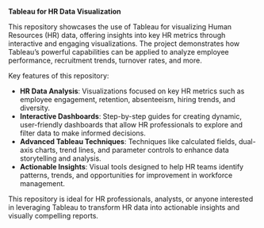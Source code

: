 
**Tableau for HR Data Visualization**

This repository showcases the use of Tableau for visualizing Human Resources (HR) data, offering insights into key HR metrics through interactive and engaging visualizations. The project demonstrates how Tableau’s powerful capabilities can be applied to analyze employee performance, recruitment trends, turnover rates, and more.

Key features of this repository:
- **HR Data Analysis**: Visualizations focused on key HR metrics such as employee engagement, retention, absenteeism, hiring trends, and diversity.
- **Interactive Dashboards**: Step-by-step guides for creating dynamic, user-friendly dashboards that allow HR professionals to explore and filter data to make informed decisions.
- **Advanced Tableau Techniques**: Techniques like calculated fields, dual-axis charts, trend lines, and parameter controls to enhance data storytelling and analysis.
- **Actionable Insights**: Visual tools designed to help HR teams identify patterns, trends, and opportunities for improvement in workforce management.

This repository is ideal for HR professionals, analysts, or anyone interested in leveraging Tableau to transform HR data into actionable insights and visually compelling reports.

